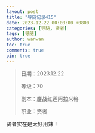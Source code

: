 ```yaml
---
layout: post
title: "导随记录415"
date: 2023-12-22 00:00:00 +0800
categories: [导随, 贤者]
tags: [导随]
author: wanwan
toc: true
comments: true
pin: true
---
```

> 日期：2023.12.22
>
> 等级：70
>
> 副本：鏖战红莲阿拉米格
>
> 职业：贤者

贤者实在是太好用辣！